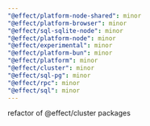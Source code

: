 ```yaml
---
"@effect/platform-node-shared": minor
"@effect/platform-browser": minor
"@effect/sql-sqlite-node": minor
"@effect/platform-node": minor
"@effect/experimental": minor
"@effect/platform-bun": minor
"@effect/platform": minor
"@effect/cluster": minor
"@effect/sql-pg": minor
"@effect/rpc": minor
"@effect/sql": minor
---
```


refactor of @effect/cluster packages
